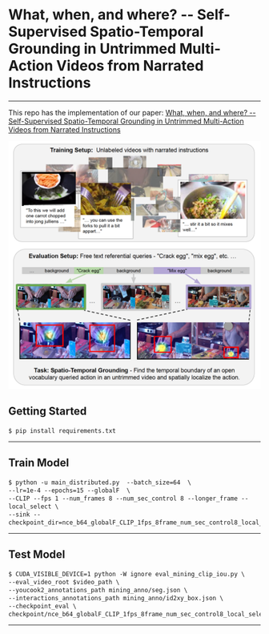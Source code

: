 # What, when, and where? -- Self-Supervised Spatio-Temporal Grounding in Untrimmed Multi-Action Videos from Narrated Instructions
******************************************************

This repo has the implementation of our paper: [What, when, and where? -- Self-Supervised Spatio-Temporal Grounding in Untrimmed Multi-Action Videos from Narrated Instructions](https://arxiv.org/abs/2303.16990)

![figure](figure.png)


## Getting Started


```
$ pip install requirements.txt
```
**************************************************************

## Train Model

```
$ python -u main_distributed.py  --batch_size=64  \
--lr=1e-4 --epochs=15 --globalF  \
--CLIP --fps 1 --num_frames 8 --num_sec_control 8 --longer_frame --local_select \
--sink --checkpoint_dir=nce_b64_globalF_CLIP_1fps_8frame_num_sec_control8_local_select_sink
```
**************************************************************



## Test Model

```
$ CUDA_VISIBLE_DEVICE=1 python -W ignore eval_mining_clip_iou.py \
--eval_video_root $video_path \
--youcook2_annotations_path mining_anno/seg.json \
--interactions_annotations_path mining_anno/id2xy_box.json \
--checkpoint_eval \
checkpoint/nce_b64_globalF_CLIP_1fps_8frame_num_sec_control8_local_select_sink/epoch0009.pth.tar

```
**************************************************************



